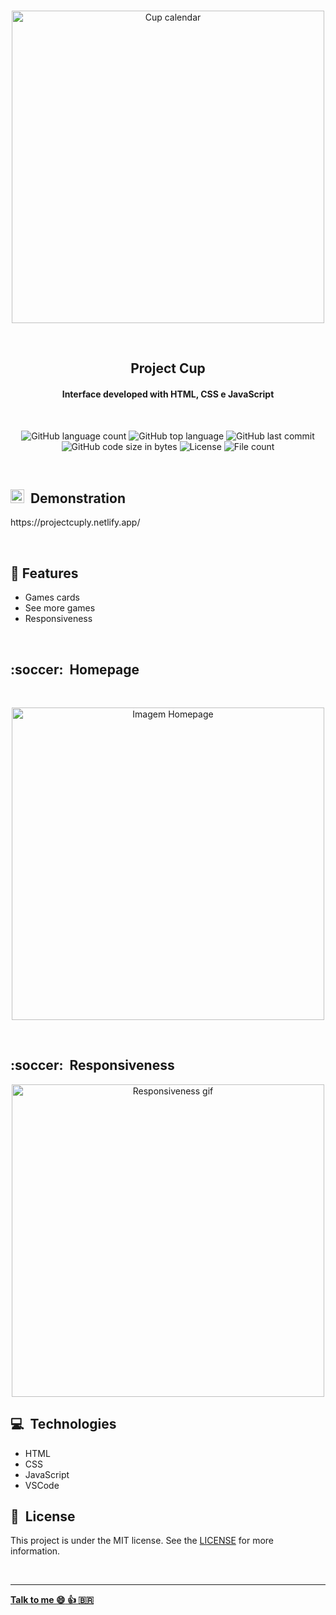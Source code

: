 <p align="center">
<br>
 <img height="auto" width=500 alt="Cup calendar" src="https://res.cloudinary.com/dxijjbby3/image/upload/v1667619564/copadomundo/TITULO_PROJETO_COPA_l9wqn4.png"/>
</p>
  
 <br>
  <h2 align="center">
     Project Cup
  </h2>
  
<h4 align="center">Interface developed with HTML, CSS e JavaScript</h4>
<br>

<p align="center">
  <img alt="GitHub language count" src="https://img.shields.io/github/languages/count/larissayasmim/project_cup?color=green">
 
  <img alt="GitHub top language" src="https://img.shields.io/github/languages/top/larissayasmim/project_cup?color=yellow">
 
  <img alt="GitHub last commit" src="https://img.shields.io/github/last-commit/larissayasmim/project_cup?color=green">
  
  <img alt="GitHub code size in bytes" src="https://img.shields.io/github/repo-size/larissayasmim/project_cup?color=yellow"/>
  
  <img alt="License" src="https://img.shields.io/badge/license-MIT-%2304D361?color=green">
  
  <img alt="File count" src="https://img.shields.io/github/directory-file-count/larissayasmim/project_cup?color=yellow">

</p>
<br>
<h2> <img width="22" src="https://res.cloudinary.com/dxijjbby3/image/upload/v1666393600/portfolio/iconmonstr-marketing-4-240_1_xxscmt.png"> &nbsp;Demonstration </h2>
<p font-color="red"> https://projectcuply.netlify.app/ </p>
<br>

## :scroll:&nbsp;Features
* Games cards 
* See more games
* Responsiveness

<br>

<h2 align-items="center">
 :soccer:&nbsp;&nbsp;Homepage
</h2>
<br>
<p align="center" >  
 <img height= auto width= 500 alt= "Imagem Homepage" src="https://res.cloudinary.com/dxijjbby3/image/upload/v1667620255/copadomundo/127.0.0.1_5500_index.html_cm7op4.png" />
</p> 

<br>
<h2 align-items="center">
:soccer:&nbsp;&nbsp;Responsiveness
</h2>
<p align="center">
 <img height=auto width=500 alt="Responsiveness gif" src="https://res.cloudinary.com/dxijjbby3/image/upload/v1667622517/copadomundo/hitpaw-1667622116498_online-video-cutter.com_1_uzu4sh.gif"/>
</p>

## :computer:&nbsp; Technologies
  * HTML
  * CSS
  * JavaScript
  * VSCode
  
## :page_with_curl:&nbsp; License
This project is under the MIT license. See the [LICENSE](https://github.com/larissayasmim/project_cup/blob/main/LICENSE) for more information.

<br>

---
**[Talk to me :smile:&nbsp;:thumbsup:&nbsp;:brazil:](https://www.linkedin.com/in/larissayasmimpa/)**          
       
        
